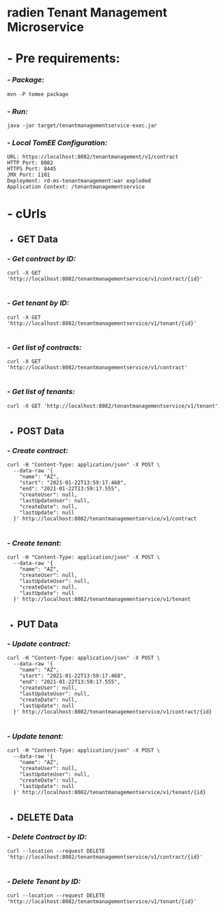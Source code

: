 radien Tenant Management Microservice
======

#
# - Pre requirements:

### - ___Package:___
    mvn -P tomee package

### - ___Run:___
    java -jar target/tenantmanagementservice-exec.jar

### - ___Local TomEE Configuration:___
    URL: https://localhost:8082/tenantmanagement/v1/contract
    HTTP Port: 8082
    HTTPS Port: 8445
    JMX Port: 1101
    Deployment: rd-ms-tenantmanagement:war exploded
    Application Context: /tenantmanagementservice

#
# - cUrls

* GET Data
  ------
### - ___Get contract by ID:___
    curl -X GET 'http://localhost:8082/tenantmanagementservice/v1/contract/{id}'
#
### - ___Get tenant by ID:___
    curl -X GET 'http://localhost:8082/tenantmanagementservice/v1/tenant/{id}'
#
### - ___Get list of contracts:___
    curl -X GET 'http://localhost:8082/tenantmanagementservice/v1/contract'
#
### - ___Get list of tenants:___
    curl -X GET 'http://localhost:8082/tenantmanagementservice/v1/tenant'
#
* POST Data
  ------
### - ___Create contract:___
    curl -H "Content-Type: application/json" -X POST \
      --data-raw '{
        "name": "AZ",
        "start": "2021-01-22T13:59:17.468",
        "end": "2021-01-22T13:59:17.555",
        "createUser": null,
        "lastUpdateUser": null,
        "createDate": null,
        "lastUpdate": null
      }' http://localhost:8082/tenantmanagementservice/v1/contract
#
### - ___Create tenant:___
    curl -H "Content-Type: application/json" -X POST \
      --data-raw '{
        "name": "AZ",
        "createUser": null,
        "lastUpdateUser": null,
        "createDate": null,
        "lastUpdate": null
      }' http://localhost:8082/tenantmanagementservice/v1/tenant
#
* PUT Data
  ------
### - ___Update contract:___
    curl -H "Content-Type: application/json" -X POST \
      --data-raw '{
        "name": "AZ",
        "start": "2021-01-22T13:59:17.468",
        "end": "2021-01-22T13:59:17.555",
        "createUser": null,
        "lastUpdateUser": null,
        "createDate": null,
        "lastUpdate": null
      }' http://localhost:8082/tenantmanagementservice/v1/contract/{id}
#
### - ___Update tenant:___
    curl -H "Content-Type: application/json" -X POST \
      --data-raw '{
        "name": "AZ",
        "createUser": null,
        "lastUpdateUser": null,
        "createDate": null,
        "lastUpdate": null
      }' http://localhost:8082/tenantmanagementservice/v1/tenant/{id}
#

* DELETE Data
  ------
### - ___Delete Contract by ID:___
    curl --location --request DELETE 'http://localhost:8082/tenantmanagementservice/v1/contract/{id}'
#
### - ___Delete Tenant by ID:___
    curl --location --request DELETE 'http://localhost:8082/tenantmanagementservice/v1/tenant/{id}'
